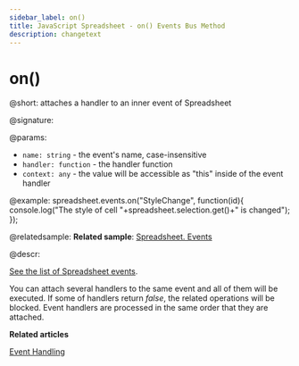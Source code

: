 ```yaml
---
sidebar_label: on()
title: JavaScript Spreadsheet - on() Events Bus Method
description: changetext
---
```


# on()

@short: attaches a handler to an inner event of Spreadsheet

@signature:

@params:
- `name: string` - the event's name, case-insensitive
- `handler: function` - the handler function
- `context: any` - the value will be accessible as "this" inside of the event handler

@example:
spreadsheet.events.on("StyleChange", function(id){
  console.log("The style of cell "+spreadsheet.selection.get()+" is changed");
});

@relatedsample:
**Related sample**: [Spreadsheet. Events](https://snippet.dhtmlx.com/2vkjyvsi)

@descr:

[See the list of Spreadsheet events](api/api_overview.md/#spreadsheet-events).

You can attach several handlers to the same event and all of them will be executed. If some of handlers return *false*, the related operations will be blocked. Event handlers are processed in the same order that they are attached.

**Related articles**

[Event Handling](handling_events.md)
